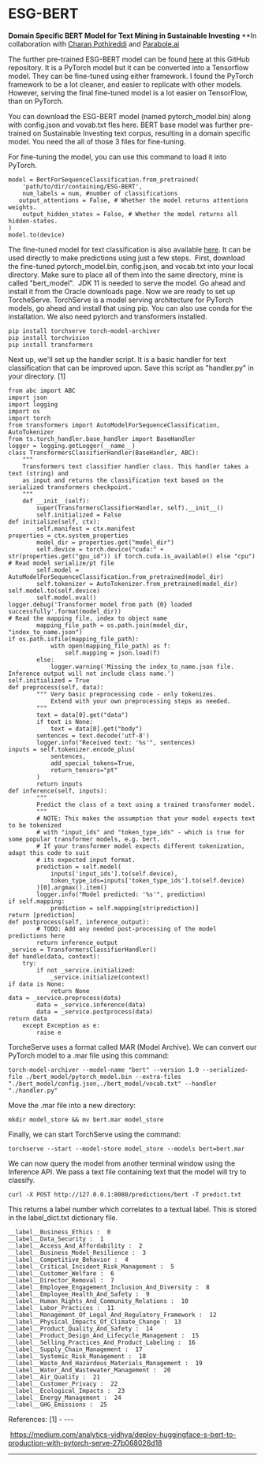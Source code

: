 # ESG-BERT
**Domain Specific BERT Model for Text Mining in Sustainable Investing**
**In collaboration with [Charan Pothireddi](https://www.linkedin.com/in/sree-charan-pothireddi-6a0a3587/) and [Parabole.ai](https://www.linkedin.com/in/sree-charan-pothireddi-6a0a3587/)

The further pre-trained ESG-BERT model can be found [here](https://drive.google.com/drive/folders/1yfNpMvByz3fJMsOqir3SerS6PwsRS2rt?usp=sharing) at this GitHub repository. It is a PyTorch model but it can be converted into a Tensorflow model. They can be fine-tuned using either framework. I found the PyTorch framework to be a lot cleaner, and easier to replicate with other models. However, serving the final fine-tuned model is a lot easier on TensorFlow, than on PyTorch. 

You can download the ESG-BERT model (named pytorch_model.bin) along with config.json and vovab.txt fles here. BERT base model was further pre-trained on Sustainable Investing text corpus, resulting in a domain specific model. You need the all of those 3 files for fine-tuning.  

For fine-tuning the model, you can use this command to load it into PyTorch. 
```
model = BertForSequenceClassification.from_pretrained(
    'path/to/dir/containing/ESG-BERT', 
    num_labels = num, #number of classifications
   output_attentions = False, # Whether the model returns attentions weights.
    output_hidden_states = False, # Whether the model returns all hidden-states.
)
model.to(device)

```
The fine-tuned model for text classification is also available [here](https://drive.google.com/drive/folders/1Qz4HP3xkjLfJ6DGCFNeJ7GmcPq65_HVe?usp=sharing). It can be used directly to make predictions using just a few steps. 
First, download the fine-tuned pytorch_model.bin, config.json, and vocab.txt into your local directory. Make sure to place all of them into the same directory, mine is called "bert_model". 
JDK 11 is needed to serve the model. Go ahead and install it from the Oracle downloads page. Now we are ready to set up TorcheServe.
TorchServe is a model serving architecture for PyTorch models, go ahead and install that using pip. You can also use conda for the installation. We also need pytorch and transformers installed. 
```
pip install torchserve torch-model-archiver
pip install torchvision 
pip install transformers
```
Next up, we'll set up the handler script. It is a basic handler for text classification that can be improved upon. Save this script as "handler.py" in your directory. [1]
```
from abc import ABC
import json
import logging
import os
import torch
from transformers import AutoModelForSequenceClassification, AutoTokenizer
from ts.torch_handler.base_handler import BaseHandler
logger = logging.getLogger(__name__)
class TransformersClassifierHandler(BaseHandler, ABC):
    """
    Transformers text classifier handler class. This handler takes a text (string) and
    as input and returns the classification text based on the serialized transformers checkpoint.
    """
    def __init__(self):
        super(TransformersClassifierHandler, self).__init__()
        self.initialized = False
def initialize(self, ctx):
        self.manifest = ctx.manifest
properties = ctx.system_properties
        model_dir = properties.get("model_dir")
        self.device = torch.device("cuda:" + str(properties.get("gpu_id")) if torch.cuda.is_available() else "cpu")
# Read model serialize/pt file
        self.model = AutoModelForSequenceClassification.from_pretrained(model_dir)
        self.tokenizer = AutoTokenizer.from_pretrained(model_dir)
self.model.to(self.device)
        self.model.eval()
logger.debug('Transformer model from path {0} loaded successfully'.format(model_dir))
# Read the mapping file, index to object name
        mapping_file_path = os.path.join(model_dir, "index_to_name.json")
if os.path.isfile(mapping_file_path):
            with open(mapping_file_path) as f:
                self.mapping = json.load(f)
        else:
            logger.warning('Missing the index_to_name.json file. Inference output will not include class name.')
self.initialized = True
def preprocess(self, data):
        """ Very basic preprocessing code - only tokenizes. 
            Extend with your own preprocessing steps as needed.
        """
        text = data[0].get("data")
        if text is None:
            text = data[0].get("body")
        sentences = text.decode('utf-8')
        logger.info("Received text: '%s'", sentences)
inputs = self.tokenizer.encode_plus(
            sentences,
            add_special_tokens=True,
            return_tensors="pt"
        )
        return inputs
def inference(self, inputs):
        """
        Predict the class of a text using a trained transformer model.
        """
        # NOTE: This makes the assumption that your model expects text to be tokenized  
        # with "input_ids" and "token_type_ids" - which is true for some popular transformer models, e.g. bert.
        # If your transformer model expects different tokenization, adapt this code to suit 
        # its expected input format.
        prediction = self.model(
            inputs['input_ids'].to(self.device), 
            token_type_ids=inputs['token_type_ids'].to(self.device)
        )[0].argmax().item()
        logger.info("Model predicted: '%s'", prediction)
if self.mapping:
            prediction = self.mapping[str(prediction)]
return [prediction]
def postprocess(self, inference_output):
        # TODO: Add any needed post-processing of the model predictions here
        return inference_output
_service = TransformersClassifierHandler()
def handle(data, context):
    try:
        if not _service.initialized:
            _service.initialize(context)
if data is None:
            return None
data = _service.preprocess(data)
        data = _service.inference(data)
        data = _service.postprocess(data)
return data
    except Exception as e:
        raise e

```
TorcheServe uses a format called MAR (Model Archive). We can convert our PyTorch model to a .mar file using this command:
```
torch-model-archiver --model-name "bert" --version 1.0 --serialized-file ./bert_model/pytorch_model.bin --extra-files "./bert_model/config.json,./bert_model/vocab.txt" --handler "./handler.py" 
```
Move the .mar file into a new directory: 
```
mkdir model_store && mv bert.mar model_store 
```
Finally, we can start TorchServe using the command: 
```
torchserve --start --model-store model_store --models bert=bert.mar
```
We can now query the model from another terminal window using the Inference API. We pass a text file containing text that the model will try to classify. 

```
curl -X POST http://127.0.0.1:8080/predictions/bert -T predict.txt
```
This returns a label number which correlates to a textual label. This is stored in the label_dict.txt dictionary file. 
```
__label__Business_Ethics :  0
__label__Data_Security :  1
__label__Access_And_Affordability :  2
__label__Business_Model_Resilience :  3
__label__Competitive_Behavior :  4
__label__Critical_Incident_Risk_Management :  5
__label__Customer_Welfare :  6
__label__Director_Removal :  7
__label__Employee_Engagement_Inclusion_And_Diversity :  8
__label__Employee_Health_And_Safety :  9
__label__Human_Rights_And_Community_Relations :  10
__label__Labor_Practices :  11
__label__Management_Of_Legal_And_Regulatory_Framework :  12
__label__Physical_Impacts_Of_Climate_Change :  13
__label__Product_Quality_And_Safety :  14
__label__Product_Design_And_Lifecycle_Management :  15
__label__Selling_Practices_And_Product_Labeling :  16
__label__Supply_Chain_Management :  17
__label__Systemic_Risk_Management :  18
__label__Waste_And_Hazardous_Materials_Management :  19
__label__Water_And_Wastewater_Management :  20
__label__Air_Quality :  21
__label__Customer_Privacy :  22
__label__Ecological_Impacts :  23
__label__Energy_Management :  24
__label__GHG_Emissions :  25
```
References:
[1] - ---

 https://medium.com/analytics-vidhya/deploy-huggingface-s-bert-to-production-with-pytorch-serve-27b068026d18


---
